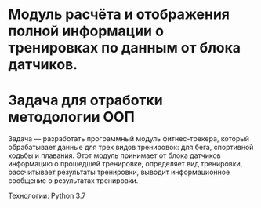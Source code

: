 # Модуль расчёта и отображения полной информации о тренировках по данным от блока датчиков.

# Задача для отработки методологии ООП

Задача — разработать программный модуль фитнес-трекера, который обрабатывает данные для трех видов тренировок: для бега, спортивной ходьбы и плавания. Этот модуль принимает от блока датчиков информацию о прошедшей тренировке, определяет вид тренировки, рассчитывает результаты тренировки, выводит информационное сообщение о результатах тренировки.

Технологии:
Python 3.7
